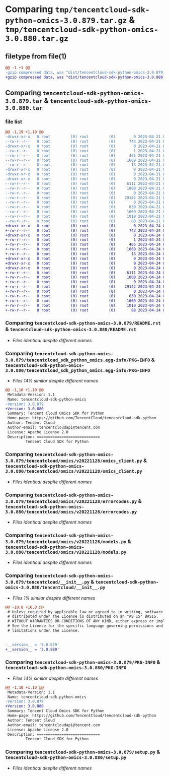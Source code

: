 # Comparing `tmp/tencentcloud-sdk-python-omics-3.0.879.tar.gz` & `tmp/tencentcloud-sdk-python-omics-3.0.880.tar.gz`

## filetype from file(1)

```diff
@@ -1 +1 @@
-gzip compressed data, was "dist/tencentcloud-sdk-python-omics-3.0.879.tar", last modified: Fri Apr 21 00:57:13 2023, max compression
+gzip compressed data, was "dist/tencentcloud-sdk-python-omics-3.0.880.tar", last modified: Mon Apr 24 03:18:50 2023, max compression
```

## Comparing `tencentcloud-sdk-python-omics-3.0.879.tar` & `tencentcloud-sdk-python-omics-3.0.880.tar`

### file list

```diff
@@ -1,19 +1,19 @@
-drwxr-xr-x   0 root         (0) root         (0)        0 2023-04-21 00:57:13.000000 tencentcloud-sdk-python-omics-3.0.879/
--rw-r--r--   0 root         (0) root         (0)      743 2023-04-21 00:57:12.000000 tencentcloud-sdk-python-omics-3.0.879/README.rst
-drwxr-xr-x   0 root         (0) root         (0)        0 2023-04-21 00:57:13.000000 tencentcloud-sdk-python-omics-3.0.879/tencentcloud_sdk_python_omics.egg-info/
--rw-r--r--   0 root         (0) root         (0)        1 2023-04-21 00:57:13.000000 tencentcloud-sdk-python-omics-3.0.879/tencentcloud_sdk_python_omics.egg-info/dependency_links.txt
--rw-r--r--   0 root         (0) root         (0)      465 2023-04-21 00:57:13.000000 tencentcloud-sdk-python-omics-3.0.879/tencentcloud_sdk_python_omics.egg-info/SOURCES.txt
--rw-r--r--   0 root         (0) root         (0)     1669 2023-04-21 00:57:13.000000 tencentcloud-sdk-python-omics-3.0.879/tencentcloud_sdk_python_omics.egg-info/PKG-INFO
--rw-r--r--   0 root         (0) root         (0)       13 2023-04-21 00:57:13.000000 tencentcloud-sdk-python-omics-3.0.879/tencentcloud_sdk_python_omics.egg-info/top_level.txt
-drwxr-xr-x   0 root         (0) root         (0)        0 2023-04-21 00:57:13.000000 tencentcloud-sdk-python-omics-3.0.879/tencentcloud/
-drwxr-xr-x   0 root         (0) root         (0)        0 2023-04-21 00:57:13.000000 tencentcloud-sdk-python-omics-3.0.879/tencentcloud/omics/
-drwxr-xr-x   0 root         (0) root         (0)        0 2023-04-21 00:57:13.000000 tencentcloud-sdk-python-omics-3.0.879/tencentcloud/omics/v20221128/
--rw-r--r--   0 root         (0) root         (0)     6111 2023-04-21 00:57:12.000000 tencentcloud-sdk-python-omics-3.0.879/tencentcloud/omics/v20221128/omics_client.py
--rw-r--r--   0 root         (0) root         (0)     1008 2023-04-21 00:57:12.000000 tencentcloud-sdk-python-omics-3.0.879/tencentcloud/omics/v20221128/errorcodes.py
--rw-r--r--   0 root         (0) root         (0)        0 2023-04-21 00:57:12.000000 tencentcloud-sdk-python-omics-3.0.879/tencentcloud/omics/v20221128/__init__.py
--rw-r--r--   0 root         (0) root         (0)    29142 2023-04-21 00:57:12.000000 tencentcloud-sdk-python-omics-3.0.879/tencentcloud/omics/v20221128/models.py
--rw-r--r--   0 root         (0) root         (0)        0 2023-04-21 00:57:12.000000 tencentcloud-sdk-python-omics-3.0.879/tencentcloud/omics/__init__.py
--rw-r--r--   0 root         (0) root         (0)      630 2023-04-21 00:57:12.000000 tencentcloud-sdk-python-omics-3.0.879/tencentcloud/__init__.py
--rw-r--r--   0 root         (0) root         (0)     1669 2023-04-21 00:57:13.000000 tencentcloud-sdk-python-omics-3.0.879/PKG-INFO
--rw-r--r--   0 root         (0) root         (0)     1010 2023-04-21 00:57:12.000000 tencentcloud-sdk-python-omics-3.0.879/setup.py
--rw-r--r--   0 root         (0) root         (0)       88 2023-04-21 00:57:13.000000 tencentcloud-sdk-python-omics-3.0.879/setup.cfg
+drwxr-xr-x   0 root         (0) root         (0)        0 2023-04-24 03:18:50.000000 tencentcloud-sdk-python-omics-3.0.880/
+-rw-r--r--   0 root         (0) root         (0)      743 2023-04-24 03:18:50.000000 tencentcloud-sdk-python-omics-3.0.880/README.rst
+drwxr-xr-x   0 root         (0) root         (0)        0 2023-04-24 03:18:50.000000 tencentcloud-sdk-python-omics-3.0.880/tencentcloud_sdk_python_omics.egg-info/
+-rw-r--r--   0 root         (0) root         (0)        1 2023-04-24 03:18:50.000000 tencentcloud-sdk-python-omics-3.0.880/tencentcloud_sdk_python_omics.egg-info/dependency_links.txt
+-rw-r--r--   0 root         (0) root         (0)      465 2023-04-24 03:18:50.000000 tencentcloud-sdk-python-omics-3.0.880/tencentcloud_sdk_python_omics.egg-info/SOURCES.txt
+-rw-r--r--   0 root         (0) root         (0)     1669 2023-04-24 03:18:50.000000 tencentcloud-sdk-python-omics-3.0.880/tencentcloud_sdk_python_omics.egg-info/PKG-INFO
+-rw-r--r--   0 root         (0) root         (0)       13 2023-04-24 03:18:50.000000 tencentcloud-sdk-python-omics-3.0.880/tencentcloud_sdk_python_omics.egg-info/top_level.txt
+drwxr-xr-x   0 root         (0) root         (0)        0 2023-04-24 03:18:50.000000 tencentcloud-sdk-python-omics-3.0.880/tencentcloud/
+drwxr-xr-x   0 root         (0) root         (0)        0 2023-04-24 03:18:50.000000 tencentcloud-sdk-python-omics-3.0.880/tencentcloud/omics/
+drwxr-xr-x   0 root         (0) root         (0)        0 2023-04-24 03:18:50.000000 tencentcloud-sdk-python-omics-3.0.880/tencentcloud/omics/v20221128/
+-rw-r--r--   0 root         (0) root         (0)     6111 2023-04-24 03:18:50.000000 tencentcloud-sdk-python-omics-3.0.880/tencentcloud/omics/v20221128/omics_client.py
+-rw-r--r--   0 root         (0) root         (0)     1008 2023-04-24 03:18:50.000000 tencentcloud-sdk-python-omics-3.0.880/tencentcloud/omics/v20221128/errorcodes.py
+-rw-r--r--   0 root         (0) root         (0)        0 2023-04-24 03:18:50.000000 tencentcloud-sdk-python-omics-3.0.880/tencentcloud/omics/v20221128/__init__.py
+-rw-r--r--   0 root         (0) root         (0)    29142 2023-04-24 03:18:50.000000 tencentcloud-sdk-python-omics-3.0.880/tencentcloud/omics/v20221128/models.py
+-rw-r--r--   0 root         (0) root         (0)        0 2023-04-24 03:18:50.000000 tencentcloud-sdk-python-omics-3.0.880/tencentcloud/omics/__init__.py
+-rw-r--r--   0 root         (0) root         (0)      630 2023-04-24 03:18:50.000000 tencentcloud-sdk-python-omics-3.0.880/tencentcloud/__init__.py
+-rw-r--r--   0 root         (0) root         (0)     1669 2023-04-24 03:18:50.000000 tencentcloud-sdk-python-omics-3.0.880/PKG-INFO
+-rw-r--r--   0 root         (0) root         (0)     1010 2023-04-24 03:18:50.000000 tencentcloud-sdk-python-omics-3.0.880/setup.py
+-rw-r--r--   0 root         (0) root         (0)       88 2023-04-24 03:18:50.000000 tencentcloud-sdk-python-omics-3.0.880/setup.cfg
```

### Comparing `tencentcloud-sdk-python-omics-3.0.879/README.rst` & `tencentcloud-sdk-python-omics-3.0.880/README.rst`

 * *Files identical despite different names*

### Comparing `tencentcloud-sdk-python-omics-3.0.879/tencentcloud_sdk_python_omics.egg-info/PKG-INFO` & `tencentcloud-sdk-python-omics-3.0.880/tencentcloud_sdk_python_omics.egg-info/PKG-INFO`

 * *Files 14% similar despite different names*

```diff
@@ -1,10 +1,10 @@
 Metadata-Version: 1.1
 Name: tencentcloud-sdk-python-omics
-Version: 3.0.879
+Version: 3.0.880
 Summary: Tencent Cloud Omics SDK for Python
 Home-page: https://github.com/TencentCloud/tencentcloud-sdk-python
 Author: Tencent Cloud
 Author-email: tencentcloudapi@tencent.com
 License: Apache License 2.0
 Description: ============================
         Tencent Cloud SDK for Python
```

### Comparing `tencentcloud-sdk-python-omics-3.0.879/tencentcloud/omics/v20221128/omics_client.py` & `tencentcloud-sdk-python-omics-3.0.880/tencentcloud/omics/v20221128/omics_client.py`

 * *Files identical despite different names*

### Comparing `tencentcloud-sdk-python-omics-3.0.879/tencentcloud/omics/v20221128/errorcodes.py` & `tencentcloud-sdk-python-omics-3.0.880/tencentcloud/omics/v20221128/errorcodes.py`

 * *Files identical despite different names*

### Comparing `tencentcloud-sdk-python-omics-3.0.879/tencentcloud/omics/v20221128/models.py` & `tencentcloud-sdk-python-omics-3.0.880/tencentcloud/omics/v20221128/models.py`

 * *Files identical despite different names*

### Comparing `tencentcloud-sdk-python-omics-3.0.879/tencentcloud/__init__.py` & `tencentcloud-sdk-python-omics-3.0.880/tencentcloud/__init__.py`

 * *Files 1% similar despite different names*

```diff
@@ -10,8 +10,8 @@
 # Unless required by applicable law or agreed to in writing, software
 # distributed under the License is distributed on an "AS IS" BASIS,
 # WITHOUT WARRANTIES OR CONDITIONS OF ANY KIND, either express or implied.
 # See the License for the specific language governing permissions and
 # limitations under the License.
 
 
-__version__ = '3.0.879'
+__version__ = '3.0.880'
```

### Comparing `tencentcloud-sdk-python-omics-3.0.879/PKG-INFO` & `tencentcloud-sdk-python-omics-3.0.880/PKG-INFO`

 * *Files 14% similar despite different names*

```diff
@@ -1,10 +1,10 @@
 Metadata-Version: 1.1
 Name: tencentcloud-sdk-python-omics
-Version: 3.0.879
+Version: 3.0.880
 Summary: Tencent Cloud Omics SDK for Python
 Home-page: https://github.com/TencentCloud/tencentcloud-sdk-python
 Author: Tencent Cloud
 Author-email: tencentcloudapi@tencent.com
 License: Apache License 2.0
 Description: ============================
         Tencent Cloud SDK for Python
```

### Comparing `tencentcloud-sdk-python-omics-3.0.879/setup.py` & `tencentcloud-sdk-python-omics-3.0.880/setup.py`

 * *Files identical despite different names*

